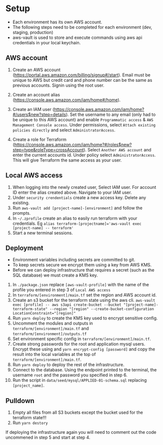 # Setup

- Each environment has its own AWS account.
- The following steps need to be completed for each environment (dev, staging, production)
- aws-vault is used to store and execute commands using aws api credentials in your local keychain.

## AWS account

1. Create an AWS account (https://portal.aws.amazon.com/billing/signup#/start). Email must be unique to AWS but credit card and phone number can be the same as previous accounts. Signin using the root user.

2. Create an account alias (https://console.aws.amazon.com/iam/home#/home).

3. Create an IAM user (https://console.aws.amazon.com/iam/home?#/users$new?step=details). Set the username to any email (only had to be unique to this AWS account) and enable `Programmatic access` & `AWS Management Console access`. Under permissions, select `Attach existing policies directly` and select `AdministratorAccess`.

4. Create a role for Terraform (https://console.aws.amazon.com/iam/home?#/roles$new?step=type&roleType=crossAccount). Select `Another AWS account` and enter the current accounts id. Under policy select `AdministratorAccess`. This will give Terraform the same access as your user.

## Local AWS access

1. When logging into the newly created user, Select IAM user. For account ID enter the alias created above. Navigate to your IAM user.
2. Under `security crendentials` create a new access key. Delete any existing.
3. Run `aws-vault add [project-name]-[environment]` and follow the prompts.
4. In `~/.zprofile` create an alias to easily run terraform with your credentials. Eg `alias terraform-[projectname]='aws-vault exec [project-name] -- terraform'`
5. Start a new terminal sessions.

## Deployment

- Environment variables including secrets are committed to git.
- To keep secrets secure we encrypt them using a key from AWS KMS.
- Before we can deploy infrastructure that requires a secret (such as the SQL database) we must create a KMS key.

1. In `./package.json` replace `[aws-vault-profile]` with the name of the profile you entered in step 3 of `Local AWS access`
2. In `terraform/[environment]/main.tf` set the region and AWS account id.
3. Create an s3 bucket for the terraform state using the aws cli. `aws-vault exec [profile] -- aws s3api create-bucket --bucket "[project-name]-terraform-state" --region "[region" --create-bucket-configuration LocationConstraint="[region]"`
4. Run `yarn deploy` to create the KMS key used to encrypt sensitive config.
5. Uncomment the modules and outputs in `terraform/[environment]/main.tf` and `terraform/[environment]/outputs.tf`
6. Set environment specific config in `terraform/[environment]/main.tf`.
7. Create strong passwords for the root and application mysql users. Encrypt these using and `yarn encrypt-config [password]` and copy the result into the local variables at the top of `terraform/[environment]/main.tf`.
8. Run `yarn deploy` to deploy the rest of the infrastructure.
9. Connect to the database. Using the endpoint printed to the terminal, the username `root` and the password you specified in step 6.
10. Run the script in `data/seed/mysql/APPLIED-01-schema.sql` replacing `[project_name]`.

## Pulldown

1. Empty all files from all S3 buckets except the bucket used for the terraform state!!!
2. Run `yarn destory`

If deploying the infrastructure again you will need to comment out the code uncommened in step 5 and start at step 4.

